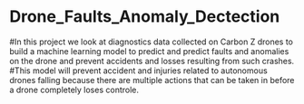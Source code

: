 # Drone_Faults_Anomaly_Dectection


#In this project we look at diagnostics data collected on Carbon Z drones to build a machine learning model to predict 
 and predict faults and anomalies on the drone and prevent accidents and losses resulting from such crashes.
#This model will prevent accident and injuries related to autonomous drones falling because there are multiple actions 
that can be taken in before a drone completely loses controle.
